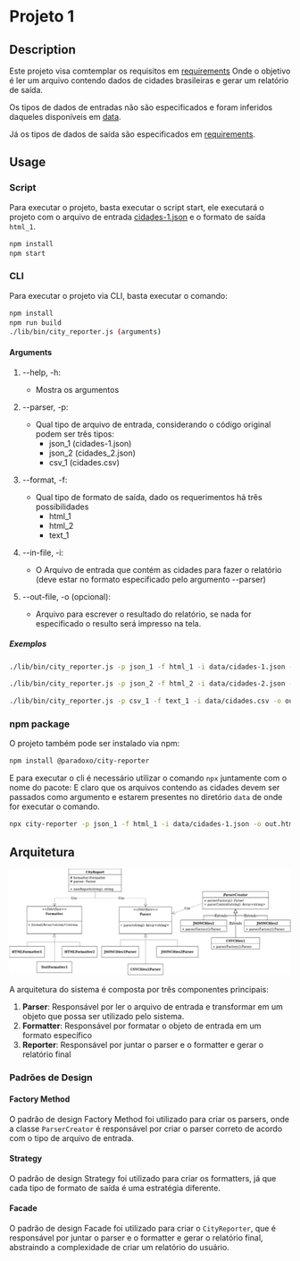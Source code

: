 # Projeto 1

## Description

Este projeto visa comtemplar os requisitos em [requirements](./requirements)
Onde o objetivo é ler um arquivo contendo dados de cidades brasileiras e gerar
um relatório de saída.

Os tipos de dados de entradas não são especificados e foram inferidos daqueles
disponíveis em [data](./data).

Já os tipos de dados de saída são especificados em [requirements](./requirements).

## Usage

### Script

Para executar o projeto, basta executar o script start, ele executará o projeto
com o arquivo de entrada [cidades-1.json](./data/cidades-1.json) e o formato de saída `html_1`.

```bash
npm install
npm start
```

### CLI

Para executar o projeto via CLI, basta executar o comando:

```bash
npm install
npm run build
./lib/bin/city_reporter.js (arguments)
```

#### Arguments

1. --help, -h:
    - Mostra os argumentos
2. --parser, -p:
    - Qual tipo de arquivo de entrada, considerando o código original podem ser três tipos:
        - json_1 (cidades-1.json)
        - json_2 (cidades_2.json)
        - csv_1 (cidades.csv)
3. --format, -f:

    - Qual tipo de formato de saída, dado os requerimentos há três possibilidades
        - html_1
        - html_2
        - text_1

4. --in-file, -i:
    - O Arquivo de entrada que contém as cidades para fazer o relatório (deve
      estar no formato especificado pelo argumento --parser)
5. --out-file, -o (opcional):
    - Arquivo para escrever o resultado do relatório, se nada for especificado
      o resulto será impresso na tela.

##### Exemplos

```bash
./lib/bin/city_reporter.js -p json_1 -f html_1 -i data/cidades-1.json -o out.html
```

```bash
./lib/bin/city_reporter.js -p json_2 -f html_2 -i data/cidades-2.json -o out.html
```

```bash
./lib/bin/city_reporter.js -p csv_1 -f text_1 -i data/cidades.csv -o out.txt
```

### npm package

O projeto também pode ser instalado via npm:

```bash
npm install @paradoxo/city-reporter
```

E para executar o cli é necessário utilizar o comando `npx` juntamente com o nome do pacote:
E claro que os arquivos contendo as cidades devem ser passados como argumento e estarem
presentes no diretório `data` de onde for executar o comando.

```bash
npx city-reporter -p json_1 -f html_1 -i data/cidades-1.json -o out.html
```

## Arquitetura

![Arquitetura do sistema](./assets/architecture.drawio.png)

A arquitetura do sistema é composta por três componentes principais:

1. **Parser**: Responsável por ler o arquivo de entrada e transformar em um objeto
   que possa ser utilizado pelo sistema.
2. **Formatter**: Responsável por formatar o objeto de entrada em um formato específico
3. **Reporter**: Responsável por juntar o parser e o formatter e gerar o relatório final

### Padrões de Design

#### Factory Method

O padrão de design Factory Method foi utilizado para criar os parsers, onde a classe
`ParserCreator` é responsável por criar o parser correto de acordo com o tipo de arquivo
de entrada.

#### Strategy

O padrão de design Strategy foi utilizado para criar os formatters, já que cada tipo de
formato de saída é uma estratégia diferente.

#### Facade

O padrão de design Facade foi utilizado para criar o `CityReporter`, que é responsável por
juntar o parser e o formatter e gerar o relatório final, abstraindo a complexidade de
criar um relatório do usuário.

